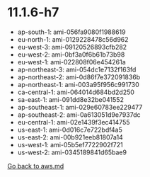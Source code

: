 
 # 11.1.6-h7
- ap-south-1: ami-056fa9080f1988619
- eu-north-1: ami-0129228478c56d962
- eu-west-3: ami-09120526893cfb282
- eu-west-2: ami-0bf3a0f6b61b73b98
- eu-west-1: ami-022808f06e454261a
- ap-northeast-3: ami-054dc1e7132f163fd
- ap-northeast-2: ami-0d86f7e372091836b
- ap-northeast-1: ami-003a95f956c991730
- ca-central-1: ami-064014d684bd2d250
- sa-east-1: ami-091dd8e32be041552
- ap-southeast-1: ami-029e60783ee229477
- ap-southeast-2: ami-0a613051d9e7937dc
- eu-central-1: ami-02e1439f3ec414755
- us-east-1: ami-0d016c7e722bdf4a5
- us-east-2: ami-00b921eeb81807a14
- us-west-1: ami-05b5ef7722902f721
- us-west-2: ami-0345189841d65bae9

[Go back to aws.md](../../aws.md) 
